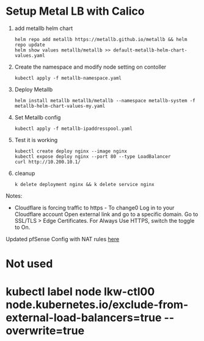 # Setup Metal LB with Calico

1. add metallb helm chart
   ```
   helm repo add metallb https://metallb.github.io/metallb && helm repo update
   helm show values metallb/metallb >> default-metallb-helm-chart-values.yaml
   ```

2. Create the namespace and modify node setting on contoller
   ``` 
   kubectl apply -f metallb-namespace.yaml

   ```
3. Deploy Metallb
    ```
    helm install metallb metallb/metallb --namespace metallb-system -f metallb-helm-chart-values-my.yaml
    ```

4. Set Metallb config 
    ```
    kubectl apply -f metallb-ipaddresspool.yaml
    ```


5. Test it is working
   ```
   kubectl create deploy nginx --image nginx
   kubectl expose deploy nginx --port 80 --type LoadBalancer
   curl http://10.200.10.1/
   ```

6. cleanup
   ```
   k delete deployment nginx && k delete service nginx
   ```

Notes:
- Cloudflare is forcing traffic to https - To change0
   Log in to your Cloudflare account Open external link and go to a specific domain.
   Go to SSL/TLS > Edge Certificates.
   For Always Use HTTPS, switch the toggle to On.

Updated pfSense Config with NAT rules
[here](./pfSense-config/config/config-yates.local.kirbyware.com-20230518202529.xml)

   # Not used
   # kubectl label node lkw-ctl00 node.kubernetes.io/exclude-from-external-load-balancers=true --overwrite=true 